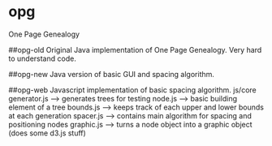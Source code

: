 opg
===

One Page Genealogy

##opg-old
Original Java implementation of One Page Genealogy. Very hard to understand code.

##opg-new
Java version of basic GUI and spacing algorithm.

##opg-web
Javascript implementation of basic spacing algorithm.
js/core
    generator.js --> generates trees for testing
    node.js      --> basic building element of a tree
    bounds.js    --> keeps track of each upper and lower bounds at each generation
    spacer.js    --> contains main algorithm for spacing and positioning nodes
    graphic.js   --> turns a node object into a graphic object (does some d3.js stuff)
  
